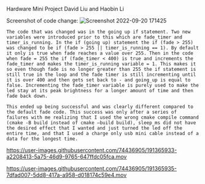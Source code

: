Hardware Mini Project
David Liu and Haobin Li 

Screenshot of code change: 
![Screenshot 2022-09-20 171425](https://user-images.githubusercontent.com/74436905/191365841-334c7df4-8005-4cef-8820-c79523bcb2b8.png)
    
    The code that was changed was in the going up if statement. Two new variables were introduced prior to this which are fade_timer and timer_is_running. In the if (going up) statement the if (fade > 255) was changed to be if (fade > 255 || timer_is_running == 1). By default it only is true when fade reaches a value over 255. Then in the code when fade = 255 the if (fade_timer < 400) is true and increments the fade_timer and makes the timer_is_running variable = 1. This makes it so even though fade is no longer greater than 255 the if statement is still true in the loop and the fade timer is still incrementing until it is over 400 and then gets set back to - and going_up is equal to false. Incrementing the fade_timer variable is purely used to make the led stay at its peak brightness for a longer amount of time and then fade back down. 

    This ended up being successful and was clearly different compared to the default fade code. This success was only after a series of failures with me realizing that I used the wrong cmake compile command (cmake -B build instead of cmake –build build), sleep_ms did not have the desired effect that I wanted and just turned the led off the entire time, and that I used a charge only usb mini cable instead of a data for the longest time. 



https://user-images.githubusercontent.com/74436905/191365933-a2208413-5a75-46d9-9765-647ffdc05fca.mov



https://user-images.githubusercontent.com/74436905/191365935-7dfad007-5dd8-417a-a958-d018174c59e4.mov

